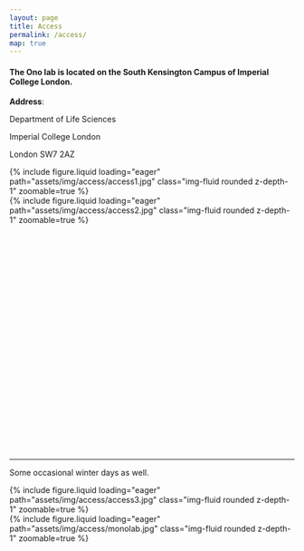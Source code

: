 ```yaml
---
layout: page
title: Access
permalink: /access/
map: true
---
```


#### The Ono lab is located on the South Kensington Campus of Imperial College London.

**Address**:

Department of Life Sciences

Imperial College London

London SW7 2AZ

<div class="row mt-6">
     <div class="col-sm mt-6 mt-md-0">
        {% include figure.liquid loading="eager" path="assets/img/access/access1.jpg" class="img-fluid rounded z-depth-1" zoomable=true %}
    </div>
    <div class="col-sm mt-6 mt-md-0">
        {% include figure.liquid loading="eager" path="assets/img/access/access2.jpg" class="img-fluid rounded z-depth-1" zoomable=true %}
    </div>
    
</div>

<!-- Include Leaflet CSS and JavaScript -->
<link rel="stylesheet" href="https://unpkg.com/leaflet@1.7.1/dist/leaflet.css"
   integrity="sha512-xodZBNTC5n17Xt2atTPuE1HxjVMSvLVW9ocqUKLsCC5CXdbqCmblAshOMAS6/keqq/sMZMZ19scR4PsZChSR7A=="
   crossorigin=""/>
<script src="https://unpkg.com/leaflet@1.7.1/dist/leaflet.js"
   integrity="sha512-XQoYMqMTK8LvdxXYG3nZ448hOEQiglfqkJs1NOQV44cWnUrBc8PkAOcXy20w0vlaXaVUearIOBhiXZ5V3ynxwA=="
   crossorigin=""></script>

<!-- Map Container -->
<div id="mapid" style="height: 400px;"></div>

<script>
    var mymap = L.map('mapid').setView([51.498,-0.176], 13);

    L.tileLayer('https://{s}.tile.openstreetmap.org/{z}/{x}/{y}.png', {
        attribution: 'Map data &copy; <a href="https://www.openstreetmap.org/copyright">OpenStreetMap</a> contributors',
        maxZoom: 18,
    }).addTo(mymap);

    var geojsonFeature = {
      "type": "FeatureCollection",
      "features": [
        {
          "type": "Feature",
          "properties": {},
          "geometry": {
            "coordinates": [
              [
                [-0.18564464698158645, 51.50248834632515],
                [-0.18564464698158645, 51.49334219783972],
                [-0.1677934718722156, 51.49334219783972],
                [-0.1677934718722156, 51.50248834632515],
                [-0.18564464698158645, 51.50248834632515]
              ]
            ],
            "type": "Polygon"
          }
        }
      ]
    };

    L.geoJSON(geojsonFeature).addTo(mymap);
</script>

---

Some occasional winter days as well.

<div class="row mt-6">
	<div class="col-sm mt-6 mt-md-0">
	        {% include figure.liquid loading="eager" path="assets/img/access/access3.jpg" class="img-fluid rounded z-depth-1" zoomable=true %} 
	</div>
	<div class="col-sm mt-6 mt-md-0">
	        {% include figure.liquid loading="eager" path="assets/img/access/monolab.jpg" class="img-fluid rounded z-depth-1" zoomable=true %} 
	</div>
</div>
